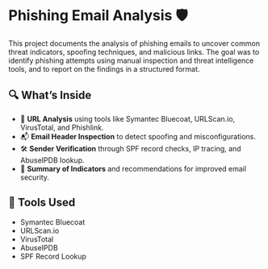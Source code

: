 # Phishing Email Analysis 🛡️

This project documents the analysis of phishing emails to uncover common threat indicators, spoofing techniques, and malicious links. The goal was to identify phishing attempts using manual inspection and threat intelligence tools, and to report on the findings in a structured format.

## 🔍 What’s Inside

- 🔗 **URL Analysis** using tools like Symantec Bluecoat, URLScan.io, VirusTotal, and Phishlink.
- 📬 **Email Header Inspection** to detect spoofing and misconfigurations.
- 🛠️ **Sender Verification** through SPF record checks, IP tracing, and AbuseIPDB lookup.
- 🧠 **Summary of Indicators** and recommendations for improved email security.

## 🧰 Tools Used

- Symantec Bluecoat
- URLScan.io
- VirusTotal
- AbuseIPDB
- SPF Record Lookup

